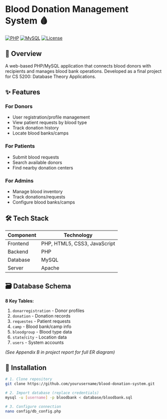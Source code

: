 # Blood Donation Management System 🩸

[![PHP](https://img.shields.io/badge/PHP-7.4%2B-blue)](https://php.net/) 
[![MySQL](https://img.shields.io/badge/MySQL-5.7%2B-orange)](https://mysql.com/)
[![License](https://img.shields.io/badge/License-MIT-green)](LICENSE)

## 📌 Overview
A web-based PHP/MySQL application that connects blood donors with recipients and manages blood bank operations. Developed as a final project for CS 5200: Database Theory Applications.

## ✨ Features
### For Donors
- User registration/profile management
- View patient requests by blood type
- Track donation history
- Locate blood banks/camps

### For Patients
- Submit blood requests
- Search available donors
- Find nearby donation centers

### For Admins
- Manage blood inventory
- Track donations/requests
- Configure blood banks/camps

## 🛠️ Tech Stack
| Component | Technology |
|-----------|------------|
| Frontend  | PHP, HTML5, CSS3, JavaScript |
| Backend   | PHP |
| Database  | MySQL |
| Server    | Apache |

## 🗃️ Database Schema
**8 Key Tables:**
1. `donarregistration` - Donor profiles
2. `donation` - Donation records
3. `requestes` - Patient requests 
4. `camp` - Blood bank/camp info
5. `bloodgroup` - Blood type data
6. `state`/`city` - Location data
7. `users` - System accounts

*(See Appendix B in project report for full ER diagram)*

## 🚀 Installation
```bash
# 1. Clone repository
git clone https://github.com/yourusername/blood-donation-system.git

# 2. Import database (replace credentials)
mysql -u [username] -p bloodbank < database/bloodbank.sql

# 3. Configure connection
nano config/db_config.php
